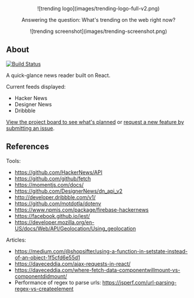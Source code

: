 <p align="center">
	![trending logo](images/trending-logo-full-v2.png)
</p>

<p align="center">
	Answering the question: What's trending on the web right now?
</p>

<p align="center">
	![trending screenshot](images/trending-screenshot.png)
</p>

## About

[![Build Status](https://travis-ci.org/thektan/trending.svg?branch=master)](https://travis-ci.org/thektan/trending)

A quick-glance news reader built on React.

Current feeds displayed:
- Hacker News
- Designer News
- Dribbble

[View the project board to see what's planned](https://github.com/thektan/trending/projects/1) or [request a new feature by submitting an issue](https://github.com/thektan/trending/issues/new).

## References

Tools:
- https://github.com/HackerNews/API
- https://github.com/github/fetch
- https://momentjs.com/docs/
- https://github.com/DesignerNews/dn_api_v2
- http://developer.dribbble.com/v1/
- https://github.com/motdotla/dotenv
- https://www.npmjs.com/package/firebase-hackernews
- https://facebook.github.io/jest/
- https://developer.mozilla.org/en-US/docs/Web/API/Geolocation/Using_geolocation

Articles:
- https://medium.com/@shopsifter/using-a-function-in-setstate-instead-of-an-object-1f5cfd6e55d1
- https://daveceddia.com/ajax-requests-in-react/
-  https://daveceddia.com/where-fetch-data-componentwillmount-vs-componentdidmount/
- Performance of regex to parse urls: https://jsperf.com/url-parsing-regex-vs-createelement

